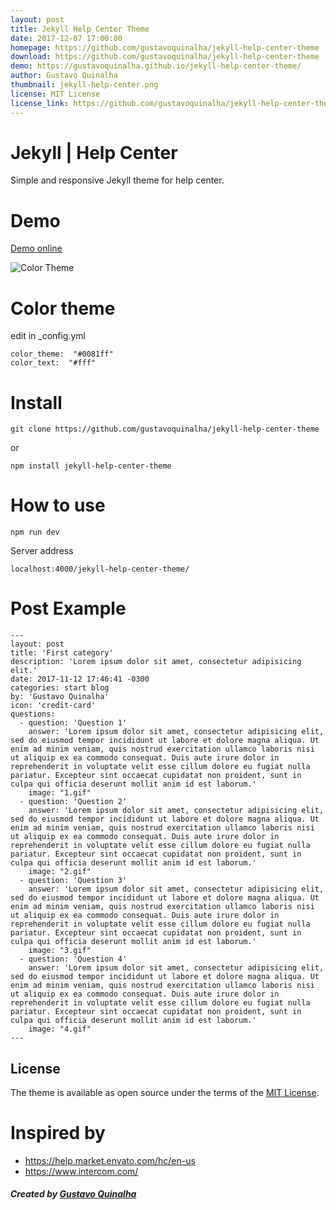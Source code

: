 ```yaml
---
layout: post
title: Jekyll Help Center Theme
date: 2017-12-07 17:00:00
homepage: https://github.com/gustavoquinalha/jekyll-help-center-theme
download: https://github.com/gustavoquinalha/jekyll-help-center-theme
demo: https://gustavoquinalha.github.io/jekyll-help-center-theme/
author: Gustavo Quinalha
thumbnail: jekyll-help-center.png
license: MIT License
license_link: https://github.com/gustavoquinalha/jekyll-help-center-theme/blob/master/LICENSE.txt
---
```


# Jekyll | Help Center
Simple and responsive Jekyll theme for help center.

# Demo
[Demo online](https://gustavoquinalha.github.io/jekyll-help-center-theme/)

![Color Theme](https://gustavoquinalha.github.io/jekyll-help-center-theme/assets/img/readme/responsive.png)

# Color theme
edit in _config.yml
```
color_theme:  "#0081ff"
color_text:  "#fff"
```

# Install
```
git clone https://github.com/gustavoquinalha/jekyll-help-center-theme
```
or
```
npm install jekyll-help-center-theme
```

# How to use
```
npm run dev
```
Server address
```
localhost:4000/jekyll-help-center-theme/
```

# Post Example
```
---
layout: post
title: 'First category'
description: 'Lorem ipsum dolor sit amet, consectetur adipisicing elit.'
date: 2017-11-12 17:46:41 -0300
categories: start blog
by: 'Gustavo Quinalha'
icon: 'credit-card'
questions:
  - question: 'Question 1'
    answer: 'Lorem ipsum dolor sit amet, consectetur adipisicing elit, sed do eiusmod tempor incididunt ut labore et dolore magna aliqua. Ut enim ad minim veniam, quis nostrud exercitation ullamco laboris nisi ut aliquip ex ea commodo consequat. Duis aute irure dolor in reprehenderit in voluptate velit esse cillum dolore eu fugiat nulla pariatur. Excepteur sint occaecat cupidatat non proident, sunt in culpa qui officia deserunt mollit anim id est laborum.'
    image: "1.gif"
  - question: 'Question 2'
    answer: 'Lorem ipsum dolor sit amet, consectetur adipisicing elit, sed do eiusmod tempor incididunt ut labore et dolore magna aliqua. Ut enim ad minim veniam, quis nostrud exercitation ullamco laboris nisi ut aliquip ex ea commodo consequat. Duis aute irure dolor in reprehenderit in voluptate velit esse cillum dolore eu fugiat nulla pariatur. Excepteur sint occaecat cupidatat non proident, sunt in culpa qui officia deserunt mollit anim id est laborum.'
    image: "2.gif"
  - question: 'Question 3'
    answer: 'Lorem ipsum dolor sit amet, consectetur adipisicing elit, sed do eiusmod tempor incididunt ut labore et dolore magna aliqua. Ut enim ad minim veniam, quis nostrud exercitation ullamco laboris nisi ut aliquip ex ea commodo consequat. Duis aute irure dolor in reprehenderit in voluptate velit esse cillum dolore eu fugiat nulla pariatur. Excepteur sint occaecat cupidatat non proident, sunt in culpa qui officia deserunt mollit anim id est laborum.'
    image: "3.gif"
  - question: 'Question 4'
    answer: 'Lorem ipsum dolor sit amet, consectetur adipisicing elit, sed do eiusmod tempor incididunt ut labore et dolore magna aliqua. Ut enim ad minim veniam, quis nostrud exercitation ullamco laboris nisi ut aliquip ex ea commodo consequat. Duis aute irure dolor in reprehenderit in voluptate velit esse cillum dolore eu fugiat nulla pariatur. Excepteur sint occaecat cupidatat non proident, sunt in culpa qui officia deserunt mollit anim id est laborum.'
    image: "4.gif"
---
```
## License
The theme is available as open source under the terms of the [MIT License](https://opensource.org/licenses/MIT).

# Inspired by
- https://help.market.envato.com/hc/en-us
- https://www.intercom.com/

##### Created by [Gustavo Quinalha](https://github.com/gustavoquinalha/)
